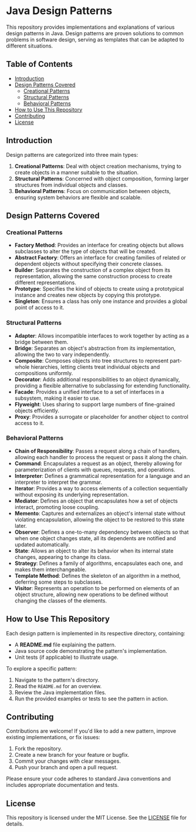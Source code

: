 # Java Design Patterns

This repository provides implementations and explanations of various design patterns in Java. Design patterns are proven solutions to common problems in software design, serving as templates that can be adapted to different situations.

## Table of Contents

- [Introduction](#introduction)
- [Design Patterns Covered](#design-patterns-covered)
  - [Creational Patterns](#creational-patterns)
  - [Structural Patterns](#structural-patterns)
  - [Behavioral Patterns](#behavioral-patterns)
- [How to Use This Repository](#how-to-use-this-repository)
- [Contributing](#contributing)
- [License](#license)

## Introduction

Design patterns are categorized into three main types:

1. **Creational Patterns**: Deal with object creation mechanisms, trying to create objects in a manner suitable to the situation.
2. **Structural Patterns**: Concerned with object composition, forming larger structures from individual objects and classes.
3. **Behavioral Patterns**: Focus on communication between objects, ensuring system behaviors are flexible and scalable.

## Design Patterns Covered

### Creational Patterns

- **Factory Method**: Provides an interface for creating objects but allows subclasses to alter the type of objects that will be created.
- **Abstract Factory**: Offers an interface for creating families of related or dependent objects without specifying their concrete classes.
- **Builder**: Separates the construction of a complex object from its representation, allowing the same construction process to create different representations.
- **Prototype**: Specifies the kind of objects to create using a prototypical instance and creates new objects by copying this prototype.
- **Singleton**: Ensures a class has only one instance and provides a global point of access to it.

### Structural Patterns

- **Adapter**: Allows incompatible interfaces to work together by acting as a bridge between them.
- **Bridge**: Separates an object's abstraction from its implementation, allowing the two to vary independently.
- **Composite**: Composes objects into tree structures to represent part-whole hierarchies, letting clients treat individual objects and compositions uniformly.
- **Decorator**: Adds additional responsibilities to an object dynamically, providing a flexible alternative to subclassing for extending functionality.
- **Facade**: Provides a unified interface to a set of interfaces in a subsystem, making it easier to use.
- **Flyweight**: Uses sharing to support large numbers of fine-grained objects efficiently.
- **Proxy**: Provides a surrogate or placeholder for another object to control access to it.

### Behavioral Patterns

- **Chain of Responsibility**: Passes a request along a chain of handlers, allowing each handler to process the request or pass it along the chain.
- **Command**: Encapsulates a request as an object, thereby allowing for parameterization of clients with queues, requests, and operations.
- **Interpreter**: Defines a grammatical representation for a language and an interpreter to interpret the grammar.
- **Iterator**: Provides a way to access elements of a collection sequentially without exposing its underlying representation.
- **Mediator**: Defines an object that encapsulates how a set of objects interact, promoting loose coupling.
- **Memento**: Captures and externalizes an object's internal state without violating encapsulation, allowing the object to be restored to this state later.
- **Observer**: Defines a one-to-many dependency between objects so that when one object changes state, all its dependents are notified and updated automatically.
- **State**: Allows an object to alter its behavior when its internal state changes, appearing to change its class.
- **Strategy**: Defines a family of algorithms, encapsulates each one, and makes them interchangeable.
- **Template Method**: Defines the skeleton of an algorithm in a method, deferring some steps to subclasses.
- **Visitor**: Represents an operation to be performed on elements of an object structure, allowing new operations to be defined without changing the classes of the elements.

## How to Use This Repository

Each design pattern is implemented in its respective directory, containing:

- A **README.md** file explaining the pattern.
- Java source code demonstrating the pattern's implementation.
- Unit tests (if applicable) to illustrate usage.

To explore a specific pattern:

1. Navigate to the pattern's directory.
2. Read the `README.md` for an overview.
3. Review the Java implementation files.
4. Run the provided examples or tests to see the pattern in action.

## Contributing

Contributions are welcome! If you'd like to add a new pattern, improve existing implementations, or fix issues:

1. Fork the repository.
2. Create a new branch for your feature or bugfix.
3. Commit your changes with clear messages.
4. Push your branch and open a pull request.

Please ensure your code adheres to standard Java conventions and includes appropriate documentation and tests.

## License

This repository is licensed under the MIT License. See the [LICENSE](LICENSE) file for details.
